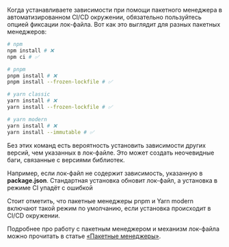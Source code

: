 Когда устанавливаете зависимости при помощи пакетного менеджера в автоматизированном CI/CD окружении, обязательно пользуйтесь опцией фиксации лок-файла. Вот как это выглядит для разных пакетных менеджеров:

```bash
# npm
npm install # ❌
npm ci # ✅

# pnpm
pnpm install # ❌
pnpm install --frozen-lockfile # ✅

# yarn classic
yarn install # ❌
yarn install --frozen-lockfile # ✅

# yarn modern
yarn install # ❌
yarn install --immutable # ✅
```

Без этих команд есть вероятность установить зависимости других версий, чем указанных в лок-файле. Это может создать неочевидные баги, связанные с версиями библиотек.

Например, если лок-файл не содержит зависимость, указанную в __package.json__. Стандартная установка обновит лок-файл, а установка в режиме CI упадёт с ошибкой

Стоит отметить, что пакетные менеджеры pnpm и Yarn modern включают такой режим по умолчанию, если установка происходит в CI/CD окружении.

Подробнее про работу с пакетным менеджером и механизм лок-файла можно прочитать в статье [«Пакетные менеджеры»](/tools/package-managers/).
